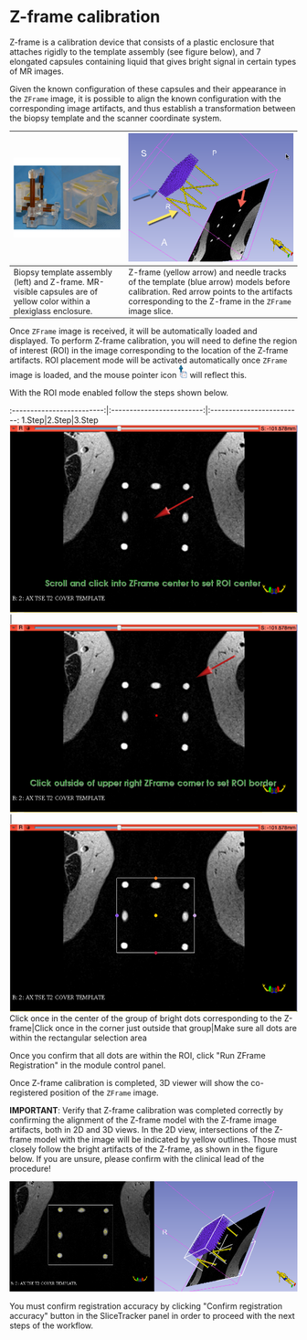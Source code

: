 # Z-frame calibration

Z-frame is a calibration device that consists of a plastic enclosure that attaches rigidly to the template assembly (see figure below), and 7 elongated capsules containing liquid that gives bright signal in certain types of MR images. 

Given the known configuration of these capsules and their appearance in the `ZFrame` image, it is possible to align the known configuration with the corresponding image artifacts, and thus establish a transformation between the biopsy template and the scanner coordinate system.

| ![Biopsy template assembly (left) and Z-frame. MR-visible capsules are of yellow color within a plexiglass enclosure.](../images/zframe.png) | ![Z-frame and needle template models before calibration ](../images/zframe_unregistered_annotated.png) |
| -- | -- |
| Biopsy template assembly (left) and Z-frame. MR-visible capsules are of yellow color within a plexiglass enclosure. | Z-frame (yellow arrow) and needle tracks of the template (blue arrow) models before calibration. Red arrow points to the artifacts corresponding to the Z-frame in the `ZFrame` image slice. |

Once `ZFrame` image is received, it will be automatically loaded and displayed. To perform Z-frame calibration, you will need to define the region of interest (ROI) in the image corresponding to the location of the Z-frame artifacts. ROI placement mode will be activated automatically once `ZFrame` image is loaded, and the mouse pointer icon  ![](../images/roi_icon.png) will reflect this. 

With the ROI mode enabled follow the steps shown below.

:-------------------------:|:-------------------------:|:-------------------------:
1.Step|2.Step|3.Step
![](../images/zframe_center.png)|![](../images/zframe_corner.png)|![](../images/zframe_roi.png)
Click once in the center of the group of bright dots corresponding to the Z-frame|Click once in the corner just outside that group|Make sure all dots are within the rectangular selection area

Once you confirm that all dots are within the ROI, click "Run ZFrame Registration" in the module control panel.

Once Z-frame calibration is completed, 3D viewer will show the co-registered position of the `ZFrame` image. 

**IMPORTANT**: Verify that Z-frame calibration was completed correctly by confirming the alignment of the Z-frame model with the Z-frame image artifacts, both in 2D and 3D views. In the 2D view, intersections of the Z-frame model with the image will be indicated by yellow outlines. Those must closely follow the bright artifacts of the Z-frame, as shown in the figure below. If you are unsure, please confirm with the clinical lead of the procedure!

![](../images/zframe_verification.png)

You must confirm registration accuracy by clicking "Confirm registration accuracy" button in the SliceTracker panel in order to proceed with the next steps of the workflow.

